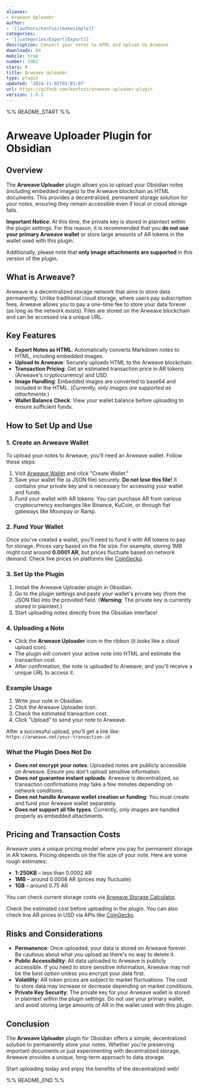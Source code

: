 ```yaml
---
aliases:
- Arweave Uploader
author:
- '[[authors/konfuzz|makesimple]]'
categories:
- '[[categories/Export|Export]]'
description: Convert your notes to HTML and upload to Arweave
downloads: 64
mobile: true
number: 1982
stars: 0
title: Arweave Uploader
type: plugin
updated: '2024-11-02T02:01:07'
url: https://github.com/konfuzz/arweave-uploader-plugin
version: 1.0.1
---
```


%% README_START %%

# Arweave Uploader Plugin for Obsidian

## Overview

The **Arweave Uploader** plugin allows you to upload your Obsidian notes (including embedded images) to the Arweave blockchain as HTML documents. This provides a decentralized, permanent storage solution for your notes, ensuring they remain accessible even if local or cloud storage fails.

**Important Notice**: At this time, the private key is stored in plaintext within the plugin settings. For this reason, it is recommended that you **do not use your primary Arweave wallet** or store large amounts of AR tokens in the wallet used with this plugin.

Additionally, please note that **only image attachments are supported** in this version of the plugin.

## What is Arweave?

Arweave is a decentralized storage network that aims to store data permanently. Unlike traditional cloud storage, where users pay subscription fees, Arweave allows you to pay a one-time fee to store your data forever (as long as the network exists). Files are stored on the Arweave blockchain and can be accessed via a unique URL.

## Key Features

- **Export Notes as HTML**: Automatically converts Markdown notes to HTML, including embedded images.
- **Upload to Arweave**: Securely uploads HTML to the Arweave blockchain.
- **Transaction Pricing**: Get an estimated transaction price in AR tokens (Arweave's cryptocurrency) and USD.
- **Image Handling**: Embedded images are converted to base64 and included in the HTML. (_Currently, only images are supported as attachments._)
- **Wallet Balance Check**: View your wallet balance before uploading to ensure sufficient funds.

## How to Set Up and Use

### 1. Create an Arweave Wallet

To upload your notes to Arweave, you'll need an Arweave wallet. Follow these steps:

1. Visit [Arweave Wallet](https://arweave.app/wallet) and click "Create Wallet."
2. Save your wallet file (a JSON file) securely. **Do not lose this file!** It contains your private key and is necessary for accessing your wallet and funds.
3. Fund your wallet with AR tokens. You can purchase AR from various cryptocurrency exchanges like Binance, KuCoin, or through fiat gateways like Moonpay or Ramp.

### 2. Fund Your Wallet

Once you've created a wallet, you'll need to fund it with AR tokens to pay for storage. Prices vary based on the file size. For example, storing 1MB might cost around **0.0001 AR**, but prices fluctuate based on network demand. Check live prices on platforms like [CoinGecko](https://www.coingecko.com/en/coins/arweave).

### 3. Set Up the Plugin

1. Install the Arweave Uploader plugin in Obsidian.
2. Go to the plugin settings and paste your wallet's private key (from the JSON file) into the provided field. (**Warning**: The private key is currently stored in plaintext.)
3. Start uploading notes directly from the Obsidian interface!

### 4. Uploading a Note

- Click the **Arweave Uploader** icon in the ribbon (it looks like a cloud upload icon).
- The plugin will convert your active note into HTML and estimate the transaction cost.
- After confirmation, the note is uploaded to Arweave, and you'll receive a unique URL to access it.

### Example Usage

1. Write your note in Obsidian.
2. Click the Arweave Uploader icon.
3. Check the estimated transaction cost.
4. Click "Upload" to send your note to Arweave.

After a successful upload, you'll get a link like:  
`https://arweave.net/your-transaction-id`

### What the Plugin Does **Not** Do

- **Does not encrypt your notes**: Uploaded notes are publicly accessible on Arweave. Ensure you don't upload sensitive information.
- **Does not guarantee instant uploads**: Arweave is decentralized, so transaction confirmations may take a few minutes depending on network conditions.
- **Does not handle Arweave wallet creation or funding**: You must create and fund your Arweave wallet separately.
- **Does not support all file types**: Currently, only images are handled properly as embedded attachments.

## Pricing and Transaction Costs

Arweave uses a unique pricing model where you pay for permanent storage in AR tokens. Pricing depends on the file size of your note. Here are some rough estimates:

- **1-250KB** – less than 0.0002 AR
- **1MB** – around 0.0008 AR (prices may fluctuate)
- **1GB** – around 0.75 AR

You can check current storage costs via [Arweave Storage Calculator](https://ar-fees.arweave.dev/).

Check the estimated cost before uploading in the plugin. You can also check live AR prices in USD via APIs like [CoinGecko](https://www.coingecko.com/en/coins/arweave).

## Risks and Considerations

- **Permanence**: Once uploaded, your data is stored on Arweave forever. Be cautious about what you upload as there's no way to delete it.
- **Public Accessibility**: All data uploaded to Arweave is publicly accessible. If you need to store sensitive information, Arweave may not be the best option unless you encrypt your data first.
- **Volatility**: AR token prices are subject to market fluctuations. The cost to store data may increase or decrease depending on market conditions.
- **Private Key Security**: The private key for your Arweave wallet is stored in plaintext within the plugin settings. Do not use your primary wallet, and avoid storing large amounts of AR in the wallet used with this plugin.

## Conclusion

The **Arweave Uploader** plugin for Obsidian offers a simple, decentralized solution to permanently store your notes. Whether you're preserving important documents or just experimenting with decentralized storage, Arweave provides a unique, long-term approach to data storage.

Start uploading today and enjoy the benefits of the decentralized web!

%% README_END %%